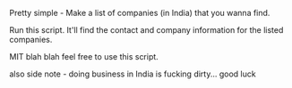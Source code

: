 Pretty simple - 
Make a list of companies (in India) that you wanna find. 

Run this script. It'll find the contact and company information for the listed companies. 

MIT blah blah feel free to use this script. 

also side note - doing business in India is fucking dirty... good luck
